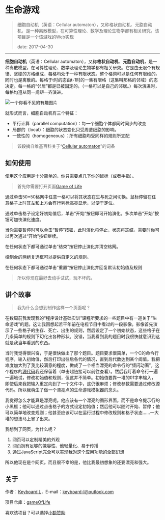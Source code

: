 # 生命游戏

> 细胞自动机（英语：Cellular automaton），又称格状自动机、元胞自动机，是一种离散模型，在可算性理论、数学及理论生物学都有相关研究。该项目是一个该游戏的Web实现
>
> date: 2017-04-30

---

**细胞自动机**（英语：Cellular automaton），又称**格状自动机**、**元胞自动机**，是一种离散模型，在可算性理论、数学及理论生物学都有相关研究。它是由无限个有规律、坚硬的方格组成，每格均处于一种有限状态。整个格网可以是任何有限维的。同时也是离散的。每格于t时的态由t-1时的一集有限格（这集叫那格的邻域）的态决定。每一格的“邻居”都是已被固定的。（一格可以是自己的邻居。）每次演进时，每格均遵从同一规矩一齐演进。

![一个你看不见的有趣图片](//keybrl-my-blog.oss-cn-shenzhen.aliyuncs.com/2018/images/project_img/Game_of_Life/Gospers_glider_gun.gif)

就形式而言，细胞自动机有三个特征：

- 平行计算（parallel computation）：每一个细胞个体都同时同步的改变
- 局部的（local）：细胞的状态变化只受周遭细胞的影响。
- 一致性的（homogeneous）：所有细胞均受同样的规则所支配

>该段摘自维基百科关于“[Cellular automaton](https://en.wikipedia.org/wiki/Cellular_automaton)”的词条



## 如何使用

使用这个应用是十分简单的，你只需要点几下你的鼠标（或者手指）。

> 首先你需要打开页面[Game of Life](https://keyboard-l.github.io/Game_of_Life/)

通过单击50*50格网中任意一格可以将其状态在生与死之间切换。鼠标停留在任意格子上时其左和上方会有行列标高亮显示，以便于定位。

通过单击格子设定好初始值后，单击“开始”按钮即可开始演化。多次单击“开始”按钮可加快演化速度。

当你需要暂停时可以单击“暂停”按钮，此时演化将停止，状态将冻结。需要时你可以再次通过“开始”按钮继续。

在任何状态下都可通过单击“结束”按钮停止演化并清空格网。

控制台的两组复选框可以提供自定义的规则。

在任何状态下都可通过单击“重置”按钮停止演化并回复默认初始值及规则

> 所以你现在最好去动手试试，玩不坏的。



## 讲个故事

> 我为什么会想到制作这样一个页面呢？

在数周前我发现我的“程序设计基础实训”课程所要求的一些题目中有一道关于“生命游戏”的题。这让我回想起若干年前在电视节目中看过的一段影像。影像首先演示了一些格子的生存、死亡、出生的规则，然后设定了一个初始状态，这些格子在几条简单的规则下幻化出各种形状。没错，当我看到我的题目时我很快就意识到这就是我当年看到的东西。

当时我觉得很兴奋，于是很快做出了那个题目。题目要求很简单，一个C的命令行程序，输入初始值，然后打印出往后各代的情况，直到后代数达到某个阈值。我把难度加大到了我比较满意的程度，做成了一个相当漂亮的命令行的“频闪动画”。这个程序的[源代码](https://github.com/Keyboard-l/Game_of_Life/tree/master/toy)我还保留着（单击超链接可以前往查看）。然后我盯着命令行一遍一遍地试，修改初始值和规则，但这并不简单。初始值要靠一堆的01字串输入，即使后来我把输入重定向到了一个文件中，这仍很麻烦；修改参数需要通过修改源代码。所以我萌生了做一个漂亮点的生命游戏模拟器的念头。

我觉得怎么才能算是漂亮呢。他应该有一个漂亮的图形界面，而不是命令提示行的小黑框；他可以通过点击格子的方式设定初始值；然后他可以随时开始、暂停；他可以简单地改变规则；他甚至应该可以在运行过程中修改规则和格子状态……一大堆的想法马上冒了出来。

我想到了网页，为什么呢？

1. 网页可以定制精美的外观
2. 网页拥有足够的兼容性、他轻量化、易于传播
3. 通过JavaScript完全可以实现我对这个应用功能的全部幻想

所以他现在是个网页。而且很不幸的是，他比我最初想象的还要漂亮和强大。



## 关于

作者：[Keyboard L](http://blog.keybrl.com/)，E-mail：[keyboard-l@outlook.com](mailto:keyboard-l@outlook.com)

项目仓库：[gameOfLife](https://github.com/Keyboard-l/Game_of_Life.git)

喜欢该项目？可以选择[小额赞助](https://github.com/Keyboard-l/Game_of_Life/blob/master/donate.md)
